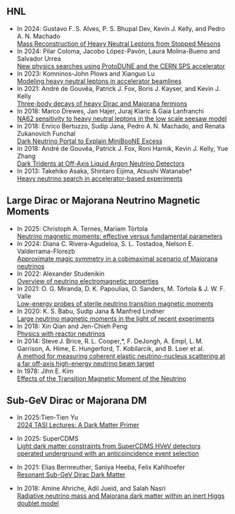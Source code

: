 ## HNL 
- In 2024: Gustavo F. S. Alves, P. S. Bhupal Dev, Kevin J. Kelly, and Pedro A. N. Machado <br> [Mass Reconstruction of Heavy Neutral Leptons from Stopped Mesons](https://arxiv.org/pdf/2409.04394)
- In 2024: Pilar Coloma, Jacobo López-Pavón, Laura Molina-Bueno and Salvador Urrea <br> [New physics searches using ProtoDUNE and the CERN SPS accelerator](https://digital.csic.es/bitstream/10261/364520/1/Coloma_New.pdf)
- In 2023: Komninos-John Plows and Xianguo Lu<br> [Modeling heavy neutral leptons in accelerator beamlines](https://journals.aps.org/prd/abstract/10.1103/PhysRevD.107.055003)
- In 2021: André de Gouvêa, Patrick J. Fox, Boris J. Kayser, and Kevin J. Kelly<br> [Three-body decays of heavy Dirac and Majorana fermions](https://journals.aps.org/prd/cited-by/10.1103/PhysRevD.104.015038/?target=_blank)
- In 2018: Marco Drewes, Jan Hajer, Juraj Klaric & Gaia Lanfranchi <br> [NA62 sensitivity to heavy neutral leptons in the low scale seesaw model](https://link.springer.com/article/10.1007/JHEP07(2018)105)
- In 2018: Enrico Bertuzzo, Sudip Jana, Pedro A. N. Machado, and Renata Zukanovich Funchal <br />[Dark Neutrino Portal to Explain MiniBooNE Excess](https://journals.aps.org/prl/abstract/10.1103/PhysRevLett.121.241801)
- In 2018: André de Gouvêa, Patrick J. Fox, Roni Harnik, Kevin J. Kelly, Yue Zhang <br /> [Dark Tridents at Off-Axis Liquid Argon Neutrino Detectors](https://arxiv.org/abs/1809.06388)
- In 2013: Takehiko Asaka, Shintaro Eijima, Atsushi Watanabe† <br /> [Heavy neutrino search in accelerator-based experiments](https://arxiv.org/pdf/1212.1062)
  
## Large Dirac or Majorana Neutrino Magnetic Moments
- In 2025: Christoph A. Ternes, Mariam Tórtola <br> [Neutrino magnetic moments: effective versus fundamental parameters](https://arxiv.org/abs/2505.02633)
- In 2024: Diana C. Rivera-Agudeloa, S. L. Tostadoa, Nelson E. Valderrama-Florezb <br> [Approximate magic symmetry in a cobimaximal scenario of Majorana neutrinos](https://arxiv.org/pdf/2407.14888)
- In 2022: Alexander Studenikin<br> [Overview of neutrino electromagnetic properties](https://pos.sissa.it/406/057)
- In 2021: O. G. Miranda, D. K. Papoulias, O. Sanders, M. Tórtola & J. W. F. Valle <br> [Low-energy probes of sterile neutrino transition magnetic moments](https://link.springer.com/article/10.1007/JHEP12(2021)191)
- In 2020: K. S. Babu, Sudip Jana & Manfred Lindner<br> <a href="https://link.springer.com/article/10.1007/JHEP10(2020)040" target="_blank"> Large neutrino magnetic moments in the light of recent experiments</a>
- In 2018: Xin Qian and Jen-Chieh Peng <br> [Physics with reactor neutrinos](https://iopscience.iop.org/article/10.1088/1361-6633/aae881)
- In 2014: Steve J. Brice, R. L. Cooper,*, F. DeJongh, A. Empl, L. M. Garrison, A. Hime, E. Hungerford, T. Kobilarcik, and B. Loer et al. <br />[A method for measuring coherent elastic neutrino-nucleus scattering at a far off-axis high-energy neutrino beam target](https://journals.aps.org/prd/abstract/10.1103/PhysRevD.89.072004)
- In 1978: Jihn E. Kim  <br>[Effects of the Transition Magnetic Moment of the Neutrino](https://journals.aps.org/prl/abstract/10.1103/PhysRevLett.41.360)

## Sub-GeV Dirac or Majorana DM

- In 2025:Tien-Tien Yu <br> [2024 TASI Lectures: A Dark Matter Primer](https://arxiv.org/pdf/2506.05234)
- In 2025: SuperCDMS <br> [Light dark matter constraints from SuperCDMS HVeV detectors operated underground with an anticoincidence event selection](https://journals.aps.org/prd/abstract/10.1103/PhysRevD.111.012006)

- In 2021: Elias Bernreuther, Saniya Heeba, Felix Kahlhoefer <br>  [Resonant Sub-GeV Dirac Dark Matter](https://arxiv.org/abs/2010.14522)
- In 2018: Amine Ahriche, Adil Jueid, and Salah Nasri <br> [Radiative neutrino mass and Majorana dark matter within an inert Higgs doublet model](https://journals.aps.org/prd/abstract/10.1103/PhysRevD.97.095012)
